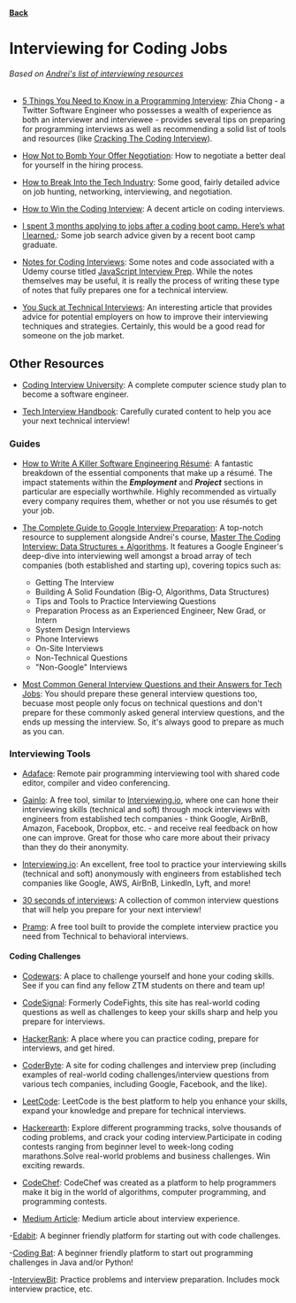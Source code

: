 **[Back](/README.md/)**

# Interviewing for Coding Jobs

###### Based on [Andrei's list of interviewing resources](https://www.udemy.com/the-complete-web-developer-in-2018/learn/v4/t/lecture/8767388?start=0)

- [5 Things You Need to Know in a Programming Interview](https://medium.freecodecamp.org/the-most-important-things-you-need-to-know-for-a-programming-interview-3429ac2454b): Zhia Chong - a Twitter Software Engineer who possesses a wealth of experience as both an interviewer and interviewee - provides several tips on preparing for programming interviews as well as recommending a solid list of tools and resources (like [Cracking The Coding Interview](https://www.amazon.com/gp/product/0984782850/ref=as_li_tl?ie=UTF8&tag=zrecommended-20&camp=1789&creative=9325&linkCode=as2&creativeASIN=0984782850&linkId=86b9ff78cbd7423ea3b98d3aca1995c3)).

- [How Not to Bomb Your Offer Negotiation](https://medium.freecodecamp.org/how-not-to-bomb-your-offer-negotiation-c46bb9bc7dea): How to negotiate a better deal for yourself in the hiring process.

- [How to Break Into the Tech Industry](https://haseebq.com/how-to-break-into-tech-job-hunting-and-interviews/): Some good, fairly detailed advice on job hunting, networking, interviewing, and negotiation.

- [How to Win the Coding Interview](https://medium.com/on-writing-code/how-to-win-the-coding-interview-71ae7102d685): A decent article on coding interviews.

- [I spent 3 months applying to jobs after a coding boot camp. Here’s what I learned.](https://medium.freecodecamp.org/5-key-learnings-from-the-post-bootcamp-job-search-9a07468d2331): Some job search advice given by a recent boot camp graduate.

- [Notes for Coding Interviews](https://pulamusic.github.io/Moon/coding-interviews/): Some notes and code associated with a Udemy course titled [JavaScript Interview Prep](https://www.udemy.com/javascript-interview-prep/learn/v4/content). While the notes themselves may be useful, it is really the process of writing these type of notes that fully prepares one for a technical interview.

- [You Suck at Technical Interviews](http://seldo.com/weblog/2014/08/26/you_suck_at_technical_interviews): An interesting article that provides advice for potential employers on how to improve their interviewing techniques and strategies. Certainly, this would be a good read for someone on the job market.

## Other Resources

- [Coding Interview University](https://github.com/jwasham/coding-interview-university): A complete computer science study plan to become a software engineer.

- [Tech Interview Handbook](https://yangshun.github.io/tech-interview-handbook/): Carefully curated content to help you ace your next technical interview!

### Guides

- [How to Write A Killer Software Engineering Résumé](https://medium.freecodecamp.org/writing-a-killer-software-engineering-resume-b11c91ef699d): A fantastic breakdown of the essential components that make up a résumé. The impact statements within the **_Employment_** and **_Project_** sections in particular are especially worthwhile. Highly recommended as virtually every company requires them, whether or not you use résumés to get your job.

- [The Complete Guide to Google Interview Preparation](http://blog.gainlo.co/index.php/category/google-interview-preparation/): A top-notch resource to supplement alongside Andrei's course, [Master The Coding Interview: Data Structures + Algorithms](https://www.udemy.com/master-the-coding-interview-data-structures-algorithms/). It features a Google Engineer's deep-dive into interviewing well amongst a broad array of tech companies (both established and starting up), covering topics such as:

  - Getting The Interview
  - Building A Solid Foundation (Big-O, Algorithms, Data Structures)
  - Tips and Tools to Practice Interviewing Questions
  - Preparation Process as an Experienced Engineer, New Grad, or Intern
  - System Design Interviews
  - Phone Interviews
  - On-Site Interviews
  - Non-Technical Questions
  - "Non-Google" Interviews

- [Most Common General Interview Questions and their Answers for Tech Jobs](https://ayedot.com/119/MiniBlog/General-Interview-Questions-and-their-Answers-for-Tech-Jobs): You should prepare these general interview questions too, becuase most people only focus on technical questions and don't prepare for these commonly asked general interview questions, and the ends up messing the interview. So, it's always good to prepare as much as you can.

### Interviewing Tools

- [Adaface](https://www.adaface.com/): Remote pair programming interviewing tool with shared code editor, compiler and video conferencing.

- [Gainlo](http://www.gainlo.co/#!/): A free tool, similar to [Interviewing.io](https://interviewing.io/), where one can hone their interviewing skills (technical and soft) through mock interviews with engineers from established tech companies - think Google, AirBnB, Amazon, Facebook, Dropbox, etc. - and receive real feedback on how one can improve. Great for those who care more about their privacy than they do their anonymity.

- [Interviewing.io](https://interviewing.io/): An excellent, free tool to practice your interviewing skills (technical and soft) anonymously with engineers from established tech companies like Google, AWS, AirBnB, LinkedIn, Lyft, and more!

- [30 seconds of interviews](https://30secondsofinterviews.org/): A collection of common interview questions that will help you prepare for your next interview!

- [Pramp](https://www.pramp.com/): A free tool built to provide the complete interview practice you need from Technical to behavioral interviews.

#### Coding Challenges

- [Codewars](https://www.codewars.com/): A place to challenge yourself and hone your coding skills. See if you can find any fellow ZTM students on there and team up!

- [CodeSignal](https://www.codesignal.com): Formerly CodeFights, this site has real-world coding questions as well as challenges to keep your skills sharp and help you prepare for interviews.

- [HackerRank](https://www.hackerrank.com/): A place where you can practice coding, prepare for interviews, and get hired.

- [CoderByte](https://www.coderbyte.com/): A site for coding challenges and interview prep (including examples of real-world coding challenges/interview questions from various tech companies, including Google, Facebook, and the like).

- [LeetCode](https://leetcode.com/): LeetCode is the best platform to help you enhance your skills, expand your knowledge and prepare for technical interviews.

- [Hackerearth](https://www.hackerearth.com/for-developers): Explore different programming tracks, solve thousands of coding problems, and crack your coding interview.Participate in coding contests ranging from beginner level to week-long coding marathons.Solve real-world problems and business challenges. Win exciting rewards.

- [CodeChef](https://www.codechef.com/): CodeChef was created as a platform to help programmers make it big in the world of algorithms, computer programming, and programming contests.

- [Medium Article](https://medium.com/swlh/interview-preparation-that-helped-me-get-multiple-offers-during-the-lockdown-54675bae8bed): Medium article about interview experience.

-[Edabit](https://edabit.com): A beginner friendly platform for starting out with code challenges.

-[Coding Bat](https://codingbat.com/java): A beginner friendly platform to start out programming challenges in Java and/or Python!

-[InterviewBit](https://www.interviewbit.com/): Practice problems and interview preparation. Includes mock interview practice, etc. 
